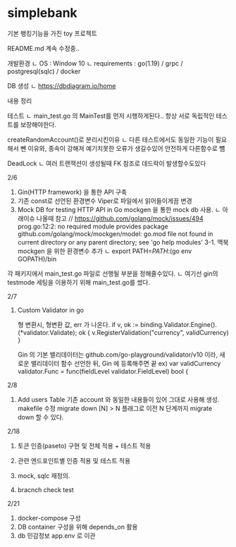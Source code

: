 # simplebank

기본 뱅킹기능을 가진 toy 프로젝트

README.md  계속 수정중..

개발환경
ㄴ OS : Window 10
ㄴ requirements : go(1.19) / grpc / postgresql(sqlc) / docker

DB 생성
ㄴ https://dbdiagram.io/home

내용 정리

테스트
ㄴ main_test.go 의 MainTest를 먼저 시행하게된다.. 항상 서로 독립적인 테스트를 보장해야한다.

createRandomAccount()로 분리시킨이유
ㄴ 다른 테스트에서도 동일한 기능이 필요해서 뺀 이유와, 종속이 강해져 예기치못한 오류가 생길수있어 안전하게 다른함수로 뻄

DeadLock
ㄴ 여러 트랜잭션이 생성될때 FK 참조로 데드락이 발생할수도있다



2/6
1. Gin(HTTP framework) 을 통한 API 구축
2. 기존 const로 선언된 환경변수 Viper로 파일에서 읽어들이게끔 변경
3. Mock DB for testing HTTP API in Go
mockgen 을 통한 mock db 사용.
ㄴ 아래이슈 나올때 참고 // https://github.com/golang/mock/issues/494
prog.go:12:2: no required module provides package github.com/golang/mock/mockgen/model: go.mod file not found in current directory or any parent directory; see 'go help modules'
3-1. 맥북 mockgen 을 위한 환경변수 추가
ㄴ export PATH=$PATH:$(go env GOPATH)/bin

각 패키지에서 main_test.go 파일로 선행될 부분을 정해줄수있다.
ㄴ 여기선 gin의 testmode 세팅을 이용하기 위해 main_test.go를 썼다.

2/7
1. Custom Validator in go 

    형 변환시, 형변환 값, err 가 나온다.
	if v, ok := binding.Validator.Engine().(*validator.Validate); ok {
		v.RegisterValidation("currency", validCurrency)
	}

    Gin 의 기본 밸리데이터는 github.com/go-playground/validator/v10 이라, 새로운 밸리데이터 함수 선언한 뒤, Gin 에 등록해주면 끝
    ex) 
        var validCurrency validator.Func = func(fieldLevel validator.FieldLevel) bool {
    
2/8
1. Add users Table
    기존 account 와 동일한 내용들이 있어 그대로 사용해 생성.
    makefile 수정
        migrate down [N] > N 플래그로 이전 N 단계까지 migrate down 할 수 있다.

2/18
1. 토큰 인증(paseto) 구현 및 전체 적용 + 테스트 적용
2. 관련 엔드포인트별 인증 적용 및 테스트 적용
3. mock, sqlc 재정의.

4. bracnch check test

2/21
1. docker-compose 구성
2. DB container 구성을 위해 depends_on 활용
3. db 민감정보 app.env 로 이관